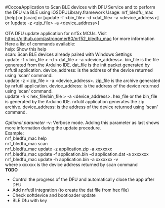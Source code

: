 #CocoaApplication to Scan BLE devices with DFU Service and to perform the DFU via BLE using iOSDFULibrary.framework
Usage: nrf_bledfu_mac [help] or [scan] or [update -f <bin_file> -d <dat_file> -a <device_address>] or [update -z <zip_file> -a <device_address>]<br/>
<br/>
OTA DFU update application for nrf5x MCUs. Visit https://github.com/astronomer80/nrf52_bledfu_mac for more information<br/>
Here a list of commands available:<br/>
help: Show this help<br/>
scan: Scan BLE devices already paired with Windows Settings<br/>
update -f < bin_file > -d < dat_file > -a <device_address>. bin_file is the file generated from the Arduino IDE. dat_file is the init packet generated by nrfutil application. device_address: is the address of the device returned using 'scan' command.<br/>
update -z < zip_file > -a <device_address>. zip_file is the archive generated by nrfutil application. device_address: is the address of the device returned using 'scan' command.<br/>
update -h < hex_file/bin_file > -a <device_address>. hex_file or the bin_file is generated by the Arduino IDE. nrfutil application generates the zip archive. device_address: is the address of the device returned using 'scan' command.<br/>
<br/>
<i>Optional parameter</i>
-v: Verbose mode. Adding this parameter as last shows more information during the update procedure.
<br/>
Example:<br/>
nrf_bledfu_mac help<br/>
nrf_bledfu_mac scan<br/>
nrf_bledfu_mac update -z application.zip -a xxxxxxx<br/>
nrf_bledfu_mac update -f application.bin -d application.dat -a xxxxxxx<br/>
nrf_bledfu_mac update -h application.bin -a xxxxxxx -v<br/>
where xxxxxxx is the device address returned by scan command
<br/>
**TODO**
 - Control the progress of the DFU and automatically close the app after DFU
 - Add nrfutil integration (to create the dat file from hex file)
 - Check softdevice and bootloader update<br/>
 - BLE Dfu with key<br/>

